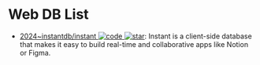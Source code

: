 # Web DB List

- [2024~instantdb/instant ![code](https://ng-tech.icu/assets/code.svg) ![star](https://img.shields.io/github/stars/instantdb/instant)](https://github.com/instantdb/instant): Instant is a client-side database that makes it easy to build real-time and collaborative apps like Notion or Figma.
